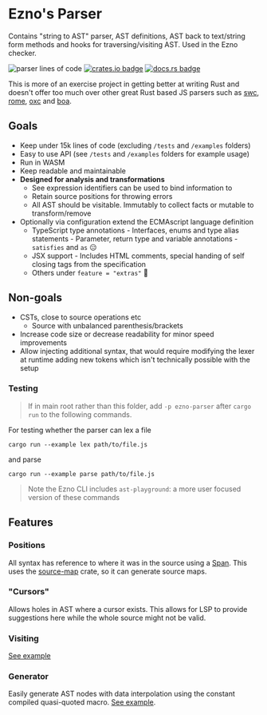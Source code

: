 # Ezno's Parser

Contains "string to AST" parser, AST definitions, AST back to text/string form methods and hooks for traversing/visiting AST. Used in the Ezno checker.

![parser lines of code](https://projects.kaleidawave.workers.dev/project/ezno-parser/badge)
[![crates.io badge](https://img.shields.io/crates/v/ezno-parser?style=flat-square)](https://crates.io/crates/ezno-parser)
[![docs.rs badge](https://img.shields.io/docsrs/ezno-parser?style=flat-square)](https://docs.rs/ezno-parser/latest)

This is more of an exercise project in getting better at writing Rust and doesn't offer too much over other great Rust based JS parsers such as [swc](https://github.com/swc-project/swc), [rome](https://github.com/rome/tools), [oxc](https://github.com/web-infra-dev/oxc) and [boa](https://github.com/boa-dev/boa).

## Goals

- Keep under 15k lines of code (excluding `/tests` and `/examples` folders)
- Easy to use API (see `/tests` and `/examples` folders for example usage)
- Run in WASM
- Keep readable and maintainable
- **Designed for analysis and transformations**
   	- See expression identifiers can be used to bind information to
   	- Retain source positions for throwing errors
   	- All AST should be visitable. Immutably to collect facts or mutable to transform/remove
- Optionally via configuration extend the ECMAscript language definition
   	- TypeScript type annotations
      		- Interfaces, enums and type alias statements
      		- Parameter, return type and variable annotations
      		- `satisfies` and `as` 😑
   	- JSX support
      		- Includes HTML comments, special handing of self closing tags from the specification
   	- Others under `feature = "extras"` 👀

## Non-goals

- CSTs, close to source operations etc
   	- Source with unbalanced parenthesis/brackets
- Increase code size or decrease readability for minor speed improvements
- Allow injecting additional syntax, that would require modifying the lexer at runtime adding new tokens which isn't technically possible with the setup

### Testing

> If in main root rather than this folder, add `-p ezno-parser` after `cargo run` to the following commands.

For testing whether the parser can lex a file

```shell
cargo run --example lex path/to/file.js
```

and parse

```shell
cargo run --example parse path/to/file.js
```

> Note the Ezno CLI includes `ast-playground`: a more user focused version of these commands

## Features

### Positions

All syntax has reference to where it was in the source using a [Span](https://docs.rs/ezno-parser/0.0.2/ezno_parser/struct.Span.html). This uses the [source-map](https://github.com/kaleidawave/source-map) crate, so it can generate source maps.

### "Cursors"

Allows holes in AST where a cursor exists. This allows for LSP to provide suggestions here while the whole source might not be valid.

### Visiting

[See example](https://github.com/kaleidawave/ezno/blob/main/parser/tests/visiting.rs)

### Generator

Easily generate AST nodes with data interpolation using the constant compiled quasi-quoted macro. [See example](https://github.com/kaleidawave/ezno/blob/main/parser/generator/examples/example.rs).
